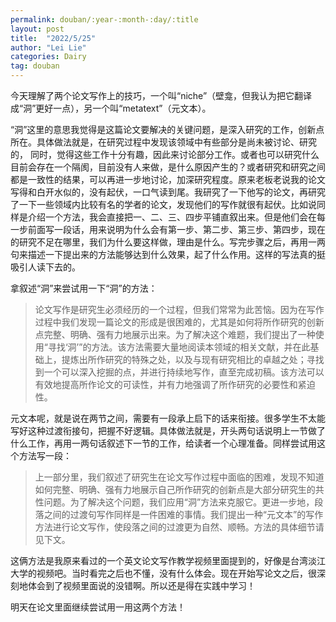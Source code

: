 ```yaml
---
permalink: douban/:year-:month-:day/:title
layout: post
title:  "2022/5/25"
author: "Lei Lie"
categories: Dairy
tag: douban
---
```

今天理解了两个论文写作上的技巧，一个叫“niche”（壁龛，但我认为把它翻译成“洞”更好一点），另一个叫“metatext”（元文本）。

“洞”这里的意思我觉得是这篇论文要解决的关键问题，是深入研究的工作，创新点所在。具体做法就是，在研究过程中发现该领域中有些部分是尚未被讨论、研究的， 同时，觉得这些工作十分有趣，因此来讨论部分工作。或者也可以研究什么目前会存在一个隔阂，目前没有人来做，是什么原因产生的？或者研究和研究之间都是一致性的结果，可以再进一步地讨论，加深研究程度。原来老板老说我的论文写得和白开水似的，没有起伏，一口气读到尾。我研究了一下他写的论文，再研究了一下一些领域内比较有名的学者的论文，发现他们的写作就很有起伏。比如说同样是介绍一个方法，我会直接把一、二、三、四步平铺直叙出来。但是他们会在每一步前面写一段话，用来说明为什么会有第一步、第二步、第三步、第四步，现在的研究不足在哪里，我们为什么要这样做，理由是什么。写完步骤之后，再用一两句来描述一下提出来的方法能够达到什么效果，起了什么作用。这样的写法真的挺吸引人读下去的。

拿叙述“洞”来尝试用一下“洞”的方法：

> 论文写作是研究生必须经历的一个过程，但我们常常为此苦恼。因为在写作过程中我们发现一篇论文的形成是很困难的，尤其是如何将所作研究的创新点完整、明确、强有力地展示出来。为了解决这个难题，我们提出了一种使用“寻找‘洞’”的方法。该方法需要大量地阅读本领域的相关文献，并在此基础上，提炼出所作研究的特殊之处，以及与现有研究相比的卓越之处；寻找到一个可以深入挖掘的点，并进行持续地写作，直至完成初稿。该方法可以有效地提高所作论文的可读性，并有力地强调了所作研究的必要性和紧迫性。

元文本呢，就是说在两节之间，需要有一段承上启下的话来衔接。很多学生不太能写好这种过渡衔接句，把握不好逻辑。具体做法就是，开头两句话说明上一节做了什么工作，再用一两句话叙述下一节的工作，给读者一个心理准备。同样尝试用这个方法写一段：

> 上一部分里，我们叙述了研究生在论文写作过程中面临的困难，发现不知道如何完整、明确、强有力地展示自己所作研究的创新点是大部分研究生的共性问题。为了解决这个问题，我们应用“洞”方法来克服它。更进一步地，段落之间的过渡句写作同样是一件困难的事情。我们提出一种“元文本”的写作方法进行论文写作，使段落之间的过渡更为自然、顺畅。方法的具体细节请见下文。

这俩方法是我原来看过的一个英文论文写作教学视频里面提到的，好像是台湾淡江大学的视频吧。当时看完之后也不懂，没有什么体会。现在开始写论文之后，很深刻地体会到了视频里面说的没错啊。所以还是得在实践中学习！

明天在论文里面继续尝试用一用这两个方法！